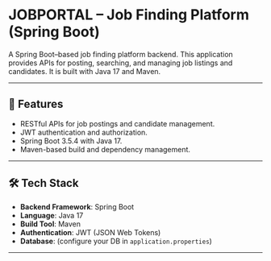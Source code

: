 # JOBPORTAL – Job Finding Platform (Spring Boot)

A Spring Boot–based job finding platform backend. This application provides APIs for posting, searching, and managing job listings and candidates. It is built with Java 17 and Maven.

---


## 🚀 Features

- RESTful APIs for job postings and candidate management.
- JWT authentication and authorization.
- Spring Boot 3.5.4 with Java 17.
- Maven-based build and dependency management.

---

## 🛠️ Tech Stack

- **Backend Framework**: Spring Boot
- **Language**: Java 17
- **Build Tool**: Maven
- **Authentication**: JWT (JSON Web Tokens)
- **Database**: (configure your DB in `application.properties`)

---

